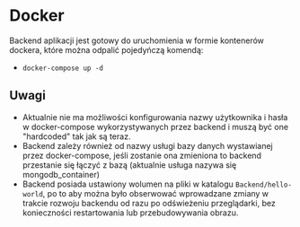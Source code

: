 # Docker
Backend aplikacji jest gotowy do uruchomienia w formie kontenerów dockera, które można odpalić pojedyńczą komendą:
- `docker-compose up -d`

## Uwagi
- Aktualnie nie ma możliwości konfigurowania nazwy użytkownika i hasła w docker-compose wykorzystywanych przez backend i muszą być one "hardcoded" tak jak są teraz.
- Backend zależy również od nazwy usługi bazy danych wystawianej przez docker-compose, jeśli zostanie ona zmieniona to backend przestanie się łączyć z bazą (aktualnie usługa nazywa się mongodb_container)
- Backend posiada ustawiony wolumen na pliki w katalogu `Backend/hello-world`, po to aby można było obserwować wprowadzane zmiany w trakcie rozwoju backendu od razu po odświeżeniu przeglądarki, bez konieczności restartowania lub przebudowywania obrazu. 
